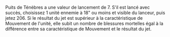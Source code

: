 Puits de Ténèbres a une valeur de lancement de 7. S'il est lancé avec succès, choisissez 1 unité ennemie à 18" ou moins et visible du lanceur, puis jetez 206. Si le résultat du jet est supérieur à la caractéristique de Mouvement de l'unité, elle subit un nombre de blessures mortelles égal à la différence entre sa caractéristique de Mouvement et le résultat du jet.